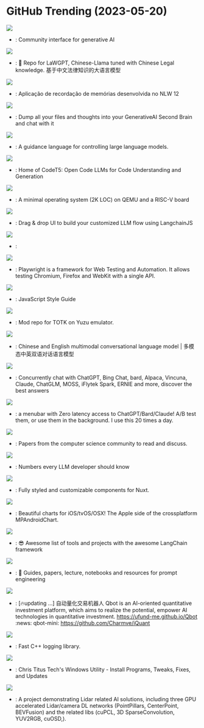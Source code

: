 # GitHub Trending (2023-05-20)

![](https://img.shields.io/badge/TypeScript-New%201-green?style=flat-square&logo=appveyor)
- [](https://github.comundefined): Community interface for generative AI

![](https://img.shields.io/badge/Python-New%20142-green?style=flat-square&logo=appveyor)
- [](https://github.comundefined): 🎉 Repo for LaWGPT, Chinese-Llama tuned with Chinese Legal knowledge. 基于中文法律知识的大语言模型

![](https://img.shields.io/badge/TypeScript-New%2072-green?style=flat-square&logo=appveyor)
- [](https://github.comundefined): Aplicação de recordação de memórias desenvolvida no NLW 12

![](https://img.shields.io/badge/Python-New%20919-green?style=flat-square&logo=appveyor)
- [](https://github.comundefined): Dump all your files and thoughts into your GenerativeAI Second Brain and chat with it

![](https://img.shields.io/badge/Jupyter%20Notebook-New%20560-green?style=flat-square&logo=appveyor)
- [](https://github.comundefined): A guidance language for controlling large language models.

![](https://img.shields.io/badge/Python-New%2051-green?style=flat-square&logo=appveyor)
- [](https://github.comundefined): Home of CodeT5: Open Code LLMs for Code Understanding and Generation

![](https://img.shields.io/badge/C-New%20124-green?style=flat-square&logo=appveyor)
- [](https://github.comundefined): A minimal operating system (2K LOC) on QEMU and a RISC-V board

![](https://img.shields.io/badge/JavaScript-New%20225-green?style=flat-square&logo=appveyor)
- [](https://github.comundefined): Drag & drop UI to build your customized LLM flow using LangchainJS

![](https://img.shields.io/badge/Python-New%2028-green?style=flat-square&logo=appveyor)
- [](https://github.comundefined): 

![](https://img.shields.io/badge/TypeScript-New%2057-green?style=flat-square&logo=appveyor)
- [](https://github.comundefined): Playwright is a framework for Web Testing and Automation. It allows testing Chromium, Firefox and WebKit with a single API.

![](https://img.shields.io/badge/JavaScript-New%20116-green?style=flat-square&logo=appveyor)
- [](https://github.comundefined): JavaScript Style Guide

![](https://img.shields.io/badge/none-New%20144-green?style=flat-square&logo=appveyor)
- [](https://github.comundefined): Mod repo for TOTK on Yuzu emulator.

![](https://img.shields.io/badge/Python-New%20111-green?style=flat-square&logo=appveyor)
- [](https://github.comundefined): Chinese and English multimodal conversational language model | 多模态中英双语对话语言模型

![](https://img.shields.io/badge/JavaScript-New%20343-green?style=flat-square&logo=appveyor)
- [](https://github.comundefined): Concurrently chat with ChatGPT, Bing Chat, bard, Alpaca, Vincuna, Claude, ChatGLM, MOSS, iFlytek Spark, ERNIE and more, discover the best answers

![](https://img.shields.io/badge/HTML-New%2078-green?style=flat-square&logo=appveyor)
- [](https://github.comundefined): a menubar with Zero latency access to ChatGPT/Bard/Claude! A/B test them, or use them in the background. I use this 20 times a day.

![](https://img.shields.io/badge/Shell-New%20145-green?style=flat-square&logo=appveyor)
- [](https://github.comundefined): Papers from the computer science community to read and discuss.

![](https://img.shields.io/badge/none-New%20464-green?style=flat-square&logo=appveyor)
- [](https://github.comundefined): Numbers every LLM developer should know

![](https://img.shields.io/badge/Vue-New%20159-green?style=flat-square&logo=appveyor)
- [](https://github.comundefined): Fully styled and customizable components for Nuxt.

![](https://img.shields.io/badge/Swift-New%2029-green?style=flat-square&logo=appveyor)
- [](https://github.comundefined): Beautiful charts for iOS/tvOS/OSX! The Apple side of the crossplatform MPAndroidChart.

![](https://img.shields.io/badge/none-New%2072-green?style=flat-square&logo=appveyor)
- [](https://github.comundefined): 😎 Awesome list of tools and projects with the awesome LangChain framework

![](https://img.shields.io/badge/Jupyter%20Notebook-New%20224-green?style=flat-square&logo=appveyor)
- [](https://github.comundefined): 🐙 Guides, papers, lecture, notebooks and resources for prompt engineering

![](https://img.shields.io/badge/Jupyter%20Notebook-New%20175-green?style=flat-square&logo=appveyor)
- [](https://github.comundefined): [🔥updating ...] 自动量化交易机器人 Qbot is an AI-oriented quantitative investment platform, which aims to realize the potential, empower AI technologies in quantitative investment. https://ufund-me.github.io/Qbot :news: qbot-mini: https://github.com/Charmve/iQuant

![](https://img.shields.io/badge/C%2B%2B-New%2044-green?style=flat-square&logo=appveyor)
- [](https://github.comundefined): Fast C++ logging library.

![](https://img.shields.io/badge/PowerShell-New%2088-green?style=flat-square&logo=appveyor)
- [](https://github.comundefined): Chris Titus Tech's Windows Utility - Install Programs, Tweaks, Fixes, and Updates

![](https://img.shields.io/badge/C%2B%2B-New%20126-green?style=flat-square&logo=appveyor)
- [](https://github.comundefined): A project demonstrating Lidar related AI solutions, including three GPU accelerated Lidar/camera DL networks (PointPillars, CenterPoint, BEVFusion) and the related libs (cuPCL, 3D SparseConvolution, YUV2RGB, cuOSD,).


